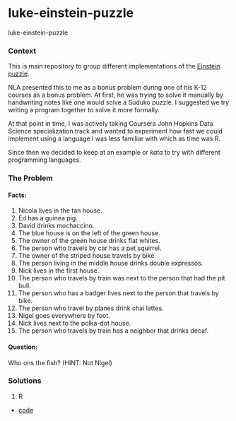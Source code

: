 # luke-einstein-puzzle
luke-einstein-puzzle

### Context
This is main repository to group different implementations of the [Einstein puzzle](https://web.stanford.edu/~laurik/fsmbook/examples/Einstein%27sPuzzle.html).

NLA presented this to me as a bonus problem during one of his K-12 courses as a bonus problem.  At first, he was trying to solve it manually by handwriting notes like one would solve a Suduko puzzle.  I suggested we try writing a program together to solve it more formally.

At that point in time, I was actively taking Coursera John Hopkins Data Science specialization track and wanted to experiment how fast we could implement using a language I was less familiar with which as time was R.

Since then we decided to keep at an example or *kata* to try with different programming languages.

### The Problem
####  Facts:
1. Nicola lives in the tan house.  
2. Ed has a guinea pig.
3. David drinks mochaccino.
4. The blue house is on the left of the green house. 
5. The owner of the green house drinks flat whites.
6. The person who travels by car has a pet squirrel.
7. The owner of the striped house travels by bike.
8. The person living in the middle house drinks double expressos.
9. Nick lives in the first house.
10. The person who travels by train was next to the person that had the pit bull.
11. The person who has a badger lives next to the person that travels by bike.
12. The person who travel by planes drink chai lattes.
13. Nigel goes everywhere by foot.
14. Nick lives next to the polka-dot house.
15. The person who travels by train has a neighbor that drinks decaf.

#### Question:
Who ons the fish? (HINT:  Not Nigel)

### Solutions
1.  R
* [code](https://github.com/nalbarr/luke-einstein-puzzle-R.git)